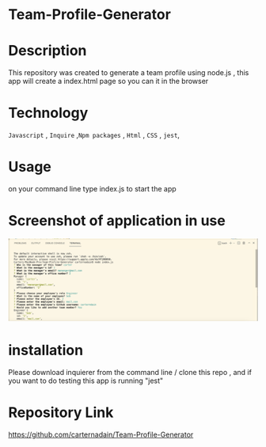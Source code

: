 # Team-Profile-Generator

# Description 
This repository was created to generate a team profile using node.js , this app will create a index.html page so you can it in the browser

# Technology 
`Javascript` , `Inquire` ,` Npm packages ` , `Html` , `CSS` , `jest`, 

# Usage
on your command line type index.js to start the app

# Screenshot of application in use
![Screen Shot of the App in use](/assets/images/app.png)

# installation
Please download inquierer from the command line / clone this repo , and if you want to do testing this app is running "jest"


# Repository Link
https://github.com/carternadain/Team-Profile-Generator